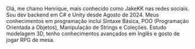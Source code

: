 Olá, me chamo Henrique, mais conhecido como JakeKK nas redes sociais. Sou dev backend em C# e Unity desde Agosto de 2024. Meus conhecimentos em programação inclui Sintaxe Básica, POO (Programação Orientada a Objetos), Manipulação de Strings e Coleções. Estudo modelagem 3D, tenho conhecimentos avançados em Inglês e gosto de jogar RPG de mesa.
